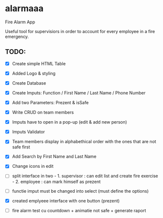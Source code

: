 # alarmaaa
Fire Alarm App

Useful tool for supervisiors in order to account for every employee in a fire emergency.


## TODO: 

-[x] Create simple HTML Table
-[x] Added Logo & styling
-[x] Create Database 
-[x] Create Imputs: Function / First Name / Last Name / Phone Number
-[x] Add two Parameters: Prezent & isSafe 
-[x] Write CRUD on team members 
-[x] Imputs have to open in a pop-up (edit & add new person)
-[x] Imputs Validator 
-[x] Team members display in alphabethical order with the ones that are not safe first
-[x] Add Search by First Name and Last Name
-[x] Change icons in edit
-[ ] split interface in two  - 1. supervisor : can edit list and create fire exercise
                            - 2. employee : can mark himself as prezent
-[ ] functie imput must be changed into select (must define the options)
-[x] created emplyeee interface with one button (prezent)
-[ ] fire alarm test cu countdown + animatie not safe + generate raport 




 
